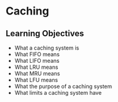 # Caching
## Learning Objectives
 - What a caching system is
 - What FIFO means
 - What LIFO means
 - What LRU means
 - What MRU means
 - What LFU means
 - What the purpose of a caching system
 - What limits a caching system have
